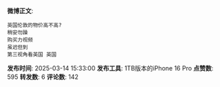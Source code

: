 **微博正文**: 
```
英国伦敦的物价高不高?
稍安勿躁
购买力视频
虽迟但到
第三视角看英国 英国
```
**发布时间**: 2025-03-14 15:33:00
**发布工具**: 1TB版本的iPhone 16 Pro
**点赞数**: 595
**转发数**: 6
**评论数**: 142
